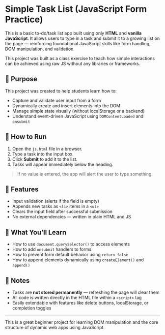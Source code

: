 # Simple Task List (JavaScript Form Practice)

This is a basic to-do/task list app built using only **HTML** and **vanilla JavaScript**. It allows users to type in a task and submit it to a growing list on the page — reinforcing foundational JavaScript skills like form handling, DOM manipulation, and validation.

This project was built as a class exercise to teach how simple interactions can be achieved using raw JS without any libraries or frameworks.

## 🎯 Purpose

This project was created to help students learn how to:

- Capture and validate user input from a form
- Dynamically create and insert elements into the DOM
- Manage simple state visually (without localStorage or a backend)
- Understand event-driven JavaScript using `DOMContentLoaded` and `onsubmit`

## 🧱 How to Run

1. Open the `js.html` file in a browser.
2. Type a task into the input box.
3. Click **Submit** to add it to the list.
4. Tasks will appear immediately below the heading.

> If no value is entered, the app will alert the user to type something.

## 🚀 Features

- Input validation (alerts if the field is empty)
- Appends new tasks as `<li>` items in a `<ul>`
- Clears the input field after successful submission
- No external dependencies — written in plain HTML and JS

## 🧠 What You’ll Learn

- How to use `document.querySelector()` to access elements
- How to add `onsubmit` handlers to forms
- How to prevent form default behavior using `return false`
- How to append elements dynamically using `createElement()` and `append()`

## 📌 Notes

- Tasks are **not stored permanently** — refreshing the page will clear them
- All code is written directly in the HTML file within a `<script>` tag
- Easily extendable with features like delete buttons, localStorage, or completion toggles

---

This is a great beginner project for learning DOM manipulation and the core structure of dynamic web apps using JavaScript.
